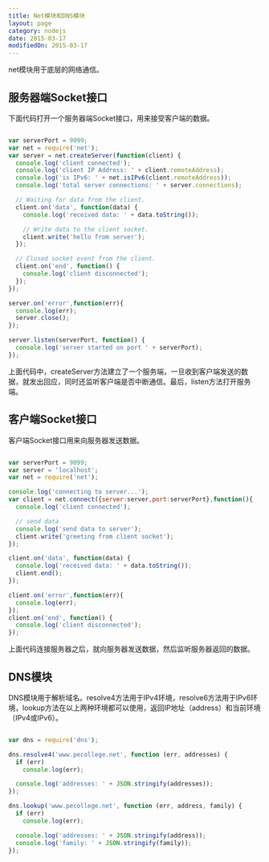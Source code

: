 ```yaml
---
title: Net模块和DNS模块
layout: page
category: nodejs
date: 2015-03-17
modifiedOn: 2015-03-17
---
```


net模块用于底层的网络通信。

## 服务器端Socket接口

下面代码打开一个服务器端Socket接口，用来接受客户端的数据。

```javascript

var serverPort = 9099;
var net = require('net');
var server = net.createServer(function(client) {
  console.log('client connected');
  console.log('client IP Address: ' + client.remoteAddress);
  console.log('is IPv6: ' + net.isIPv6(client.remoteAddress));
  console.log('total server connections: ' + server.connections);

  // Waiting for data from the client.
  client.on('data', function(data) {
    console.log('received data: ' + data.toString());

    // Write data to the client socket.
    client.write('hello from server');
  });

  // Closed socket event from the client.
  client.on('end', function() {
    console.log('client disconnected');
  });
});

server.on('error',function(err){
  console.log(err);
  server.close();
});

server.listen(serverPort, function() {
  console.log('server started on port ' + serverPort);
});

```

上面代码中，createServer方法建立了一个服务端，一旦收到客户端发送的数据，就发出回应，同时还监听客户端是否中断通信。最后，listen方法打开服务端。

## 客户端Socket接口


客户端Socket接口用来向服务器发送数据。

```javascript

var serverPort = 9099;
var server = 'localhost';
var net = require('net');

console.log('connecting to server...');
var client = net.connect({server:server,port:serverPort},function(){
  console.log('client connected');

  // send data
  console.log('send data to server');
  client.write('greeting from client socket');
});

client.on('data', function(data) {
  console.log('received data: ' + data.toString());
  client.end();
});

client.on('error',function(err){
  console.log(err);
});
client.on('end', function() {
  console.log('client disconnected');
});

```

上面代码连接服务器之后，就向服务器发送数据，然后监听服务器返回的数据。

## DNS模块

DNS模块用于解析域名。resolve4方法用于IPv4环境，resolve6方法用于IPv6环境，lookup方法在以上两种环境都可以使用，返回IP地址（address）和当前环境（IPv4或IPv6）。

```javascript

var dns = require('dns');

dns.resolve4('www.pecollege.net', function (err, addresses) {
  if (err)
    console.log(err);

  console.log('addresses: ' + JSON.stringify(addresses));
});

dns.lookup('www.pecollege.net', function (err, address, family) {
  if (err)
    console.log(err);

  console.log('addresses: ' + JSON.stringify(address));
  console.log('family: ' + JSON.stringify(family));
});

```
